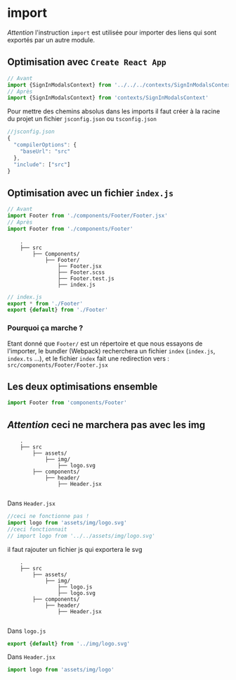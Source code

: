 # import

*Attention* l'instruction `import` est utilisée pour importer des liens qui sont exportés par un autre module.

## Optimisation avec `Create React App`

```javascript
// Avant
import {SignInModalsContext} from '../../../contexts/SignInModalsContext.jsx'
// Après
import {SignInModalsContext} from 'contexts/SignInModalsContext'
```

Pour mettre des chemins absolus dans les imports il faut créer à la racine du projet un fichier `jsconfig.json` ou `tsconfig.json`

```javascript
//jsconfig.json
{
  "compilerOptions": {
    "baseUrl": "src"
  },
  "include": ["src"]
}
```

## Optimisation avec un fichier `index.js`

```javascript
// Avant 
import Footer from './components/Footer/Footer.jsx'
// Après
import Footer from './components/Footer'
```

```text
    .
    ├── src
        ├── Components/
            ├── Footer/
                ├── Footer.jsx
                ├── Footer.scss
                ├── Footer.test.js
                ├── index.js
```

```javascript
// index.js
export * from './Footer'
export {default} from './Footer'
```

### Pourquoi ça marche ?

Etant donné que `Footer/` est un répertoire et que nous essayons de l'importer, le bundler (Webpack) recherchera un fichier `index` (`index.js`, `index.ts` ...), et le fichier `index` fait une redirection vers : `src/components/Footer/Footer.jsx`

## Les deux optimisations ensemble

```javascript
import Footer from 'components/Footer'
```

## *Attention* ceci ne marchera pas avec les img

```text
    .
    ├── src
        ├── assets/ 
            ├── img/
                ├── logo.svg 
        ├── components/
            ├── header/
                ├── Header.jsx
                
```

Dans `Header.jsx`

````javascript
//ceci ne fonctionne pas !
import logo from 'assets/img/logo.svg'
//ceci fonctionnait
// import logo from '../../assets/img/logo.svg'
````

il faut rajouter un fichier js qui exportera le svg

```text
    .
    ├── src
        ├── assets/ 
            ├── img/
                ├── logo.js
                ├── logo.svg 
        ├── components/
            ├── header/
                ├── Header.jsx
                
```

Dans `logo.js`

````javascript
export {default} from '../img/logo.svg'
````

Dans `Header.jsx`

````javascript
import logo from 'assets/img/logo'
````

